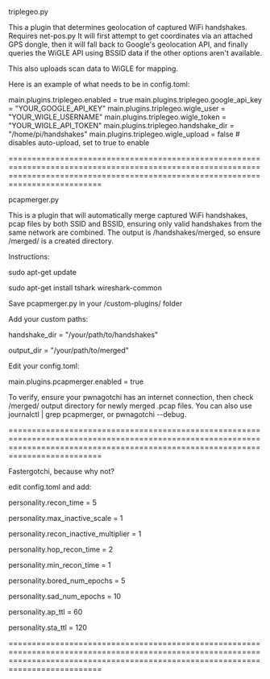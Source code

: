 triplegeo.py 

This a plugin that determines geolocation of captured WiFi handshakes. Requires net-pos.py
It will first attempt to get coordinates via an attached GPS dongle, then it will fall back to Google's geolocation API, and finally queries the WiGLE API using BSSID data if the other options aren't available.

This also uploads scan data to WiGLE for mapping.

Here is an example of what needs to be in config.toml:

main.plugins.triplegeo.enabled = true
main.plugins.triplegeo.google_api_key = "YOUR_GOOGLE_API_KEY"
main.plugins.triplegeo.wigle_user = "YOUR_WIGLE_USERNAME"
main.plugins.triplegeo.wigle_token = "YOUR_WIGLE_API_TOKEN"
main.plugins.triplegeo.handshake_dir = "/home/pi/handshakes"
main.plugins.triplegeo.wigle_upload = false  # disables auto-upload, set to true to enable


======================================================================================================================================================================================

pcapmerger.py

This is a plugin that will automatically merge captured WiFi handshakes, pcap files by both SSID and BSSID, ensuring only valid handshakes from the same network are combined. The output is /handshakes/merged, so ensure /merged/ is a created directory.

Instructions:

sudo apt-get update

sudo apt-get install tshark wireshark-common

Save pcapmerger.py in your /custom-plugins/ folder

Add your custom paths:

handshake_dir = "/your/path/to/handshakes"

output_dir = "/your/path/to/merged"


Edit your config.toml:

main.plugins.pcapmerger.enabled = true 

To verify, ensure your pwnagotchi has an internet connection, then check /merged/ output directory for newly merged .pcap files. You can also use journalctl | grep pcapmerger, or pwnagotchi --debug.


======================================================================================================================================================================================

Fastergotchi, because why not?

edit config.toml and add:

personality.recon_time = 5

personality.max_inactive_scale = 1

personality.recon_inactive_multiplier = 1

personality.hop_recon_time = 2

personality.min_recon_time = 1

personality.bored_num_epochs = 5

personality.sad_num_epochs =  10

personality.ap_ttl = 60 

personality.sta_ttl = 120

======================================================================================================================================================================================
